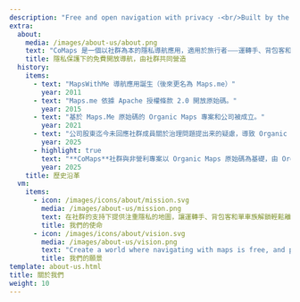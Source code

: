 ```yaml
---
description: "Free and open navigation with privacy -<br/>Built by the community"
extra:
  about:
    media: /images/about-us/about.png
    text: "CoMaps 是一個以社群為本的隱私導航應用，適用於旅行者⸺運轉手、背包客和單車族。本應用使用眾包的 OpenStreetMap 資料，參與者來自世界各地。本應用無法辨識使用者身份，也無法收集使用者資料⸺在整個導航過程中，您的隱私都會受到雙管齊下的保護。CoMaps 功能無需網路連線即可運作，以便在没有行動網路的城市或偏遠地區進行離線導航。CoMaps 是一個優先考慮社群發展的開源專案。"
    title: 隱私保護下的免費開放導航，由社群共同營造
  history:
    items:
      - text: "MapsWithMe 導航應用誕生（後來更名為 Maps.me）"
        year: 2011
      - text: "Maps.me 依據 Apache 授權條款 2.0 開放原始碼。"
        year: 2015
      - text: "基於 Maps.Me 原始碼的 Organic Maps 專案和公司被成立。"
        year: 2021
      - text: "公司股東迄今未回應社群成員關於治理問題提出来的疑慮，導致 Organic Maps 的發展停滯數個月。"
        year: 2025
      - highlight: true
        text: "**CoMaps**社群與非營利專案以 Organic Maps 原始碼為基礎，由 Organic Maps 昔日的貢獻者所建立。"
        year: 2025
    title: 歷史沿革
  vm:
    items:
      - icon: /images/icons/about/mission.svg
        media: /images/about-us/mission.png
        text: 在社群的支持下提供注重隱私的地圖，讓運轉手、背包客和單車族解鎖輕鬆離線導航的自由。
        title: 我們的使命
      - icon: /images/icons/about/vision.svg
        media: /images/about-us/vision.png
        text: "Create a world where navigating with maps is free, and privacy by default is the top choice on the planet."
        title: 我們的願景
template: about-us.html
title: 關於我們
weight: 10
---
```

